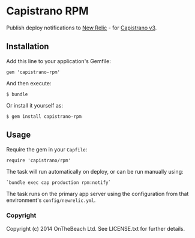 # Capistrano RPM

Publish deploy notifications to [New Relic](https://newrelic.com) - for [Capistrano v3](https://github.com/capistrano/capistrano).

## Installation

Add this line to your application's Gemfile:

    gem 'capistrano-rpm'

And then execute:

    $ bundle

Or install it yourself as:

    $ gem install capistrano-rpm

## Usage

Require the gem in your `Capfile`:

    require 'capistrano/rpm'

The task will run automatically on deploy, or can be run manually using:

    `bundle exec cap production rpm:notify`

The task runs on the primary app server using the configuration from that environment's `config/newrelic.yml`.

### Copyright

Copyright (c) 2014 OnTheBeach Ltd. See LICENSE.txt for
further details.
